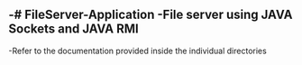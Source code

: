 -# FileServer-Application
 -File server using JAVA Sockets and JAVA RMI
 -
 -Refer to the documentation provided inside the individual directories
